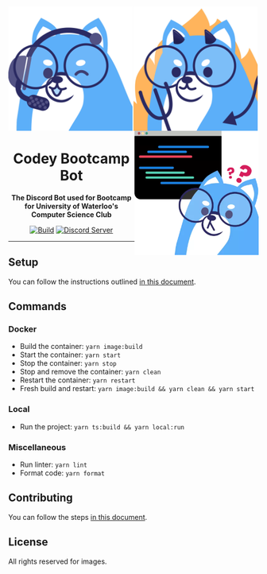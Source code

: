 <div align="center">

<img src="assets/emojis/codeyGaming.png" width="250" height="250" align="left">
<img src="assets/emojis/codeyDevil.png" width="250" height="250" align="center">
<img src="assets/emojis/codeyCoding2.png" width="250" height="250" align="right">

<br />

# Codey Bootcamp Bot

**The Discord Bot used for Bootcamp for University of Waterloo's Computer Science Club**

[![Build](https://github.com/uwcsc/codeybot/actions/workflows/build.yml/badge.svg?branch=main)](https://github.com/uwcsc/codeybot/actions/workflows/build.yml?query=branch%3Amain)
[![Discord Server](https://discord.com/api/guilds/667823274201448469/widget.png)](https://discord.gg/pHfYBCg)

</div>

---

## Setup

You can follow the instructions outlined [in this document](docs/SETUP.md).

## Commands

### Docker

- Build the container: `yarn image:build`
- Start the container: `yarn start`
- Stop the container: `yarn stop`
- Stop and remove the container: `yarn clean`
- Restart the container: `yarn restart`
- Fresh build and restart: `yarn image:build && yarn clean && yarn start`

### Local

- Run the project: `yarn ts:build && yarn local:run`

### Miscellaneous

- Run linter: `yarn lint`
- Format code: `yarn format`

## Contributing

You can follow the steps [in this document](docs/CONTRIBUTING.md).

## License

All rights reserved for images.
